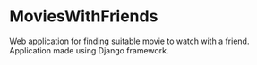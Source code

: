 # MoviesWithFriends
Web application for finding suitable movie to watch with a friend. Application made using Django framework.
